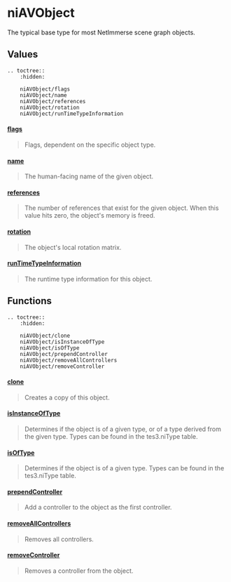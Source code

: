 # niAVObject

The typical base type for most NetImmerse scene graph objects.

## Values

```eval_rst
.. toctree::
    :hidden:

    niAVObject/flags
    niAVObject/name
    niAVObject/references
    niAVObject/rotation
    niAVObject/runTimeTypeInformation
```

#### [flags](niAVObject/flags.md)

> Flags, dependent on the specific object type.

#### [name](niAVObject/name.md)

> The human-facing name of the given object.

#### [references](niAVObject/references.md)

> The number of references that exist for the given object. When this value hits zero, the object's memory is freed.

#### [rotation](niAVObject/rotation.md)

> The object's local rotation matrix.

#### [runTimeTypeInformation](niAVObject/runTimeTypeInformation.md)

> The runtime type information for this object.

## Functions

```eval_rst
.. toctree::
    :hidden:

    niAVObject/clone
    niAVObject/isInstanceOfType
    niAVObject/isOfType
    niAVObject/prependController
    niAVObject/removeAllControllers
    niAVObject/removeController
```

#### [clone](niAVObject/clone.md)

> Creates a copy of this object.

#### [isInstanceOfType](niAVObject/isInstanceOfType.md)

> Determines if the object is of a given type, or of a type derived from the given type. Types can be found in the tes3.niType table.

#### [isOfType](niAVObject/isOfType.md)

> Determines if the object is of a given type. Types can be found in the tes3.niType table.

#### [prependController](niAVObject/prependController.md)

> Add a controller to the object as the first controller.

#### [removeAllControllers](niAVObject/removeAllControllers.md)

> Removes all controllers.

#### [removeController](niAVObject/removeController.md)

> Removes a controller from the object.
